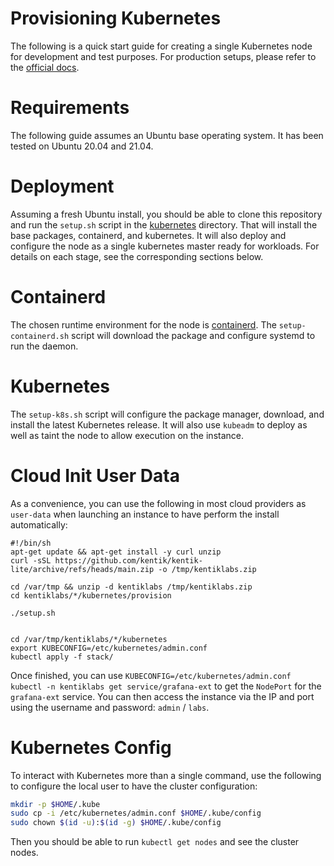 # Provisioning Kubernetes
The following is a quick start guide for creating a single Kubernetes node for development
and test purposes.  For production setups, please refer to the
[official docs](https://kubernetes.io/docs/setup/production-environment/#production-cluster-setup).

# Requirements
The following guide assumes an Ubuntu base operating system.  It has been tested on Ubuntu 20.04
and 21.04.

# Deployment
Assuming a fresh Ubuntu install, you should be able to clone this repository and run the `setup.sh`
script in the [kubernetes](/kubernetes/provision/) directory.  That will install the base packages,
containerd, and kubernetes.  It will also deploy and configure the node as a single kubernetes
master ready for workloads.  For details on each stage, see the corresponding sections below.

# Containerd
The chosen runtime environment for the node is [containerd](https://github.com/containerd/containerd).
The `setup-containerd.sh` script will download the package and configure systemd to run the daemon.

# Kubernetes
The `setup-k8s.sh` script will configure the package manager, download, and install the latest Kubernetes
release.  It will also use `kubeadm` to deploy as well as taint the node to allow execution on the instance.

# Cloud Init User Data
As a convenience, you can use the following in most cloud providers as `user-data` when launching an instance
to have perform the install automatically:

```
#!/bin/sh
apt-get update && apt-get install -y curl unzip
curl -sSL https://github.com/kentik/kentik-lite/archive/refs/heads/main.zip -o /tmp/kentiklabs.zip

cd /var/tmp && unzip -d kentiklabs /tmp/kentiklabs.zip
cd kentiklabs/*/kubernetes/provision

./setup.sh


cd /var/tmp/kentiklabs/*/kubernetes
export KUBECONFIG=/etc/kubernetes/admin.conf
kubectl apply -f stack/
```

Once finished, you can use `KUBECONFIG=/etc/kubernetes/admin.conf kubectl -n kentiklabs get service/grafana-ext` to get the `NodePort`
for the `grafana-ext` service.  You can then access the instance via the IP and port using the username
and password: `admin` / `labs`.

# Kubernetes Config
To interact with Kubernetes more than a single command, use the following to configure the local user to have the cluster configuration:

```bash
mkdir -p $HOME/.kube
sudo cp -i /etc/kubernetes/admin.conf $HOME/.kube/config
sudo chown $(id -u):$(id -g) $HOME/.kube/config
```

Then you should be able to run `kubectl get nodes` and see the cluster nodes.
